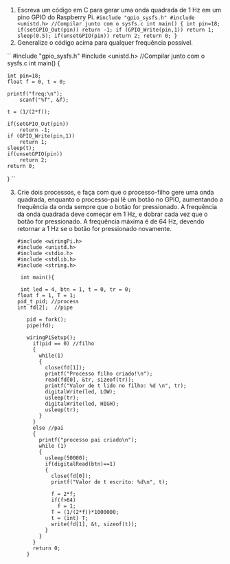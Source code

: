 1. Escreva um código em C para gerar uma onda quadrada de 1 Hz em um pino GPIO do Raspberry Pi.
``
#include "gpio_sysfs.h"
#include <unistd.h>
	//Compilar junto com o sysfs.c
int main()
{
	int pin=18;
	if(setGPIO_Out(pin))
		return -1;
	if (GPIO_Write(pin,1))
		return 1;
	sleep(0.5);
	if(unsetGPIO(pin))
		return 2;
	return 0;
}    
``
2. Generalize o código acima para qualquer frequência possível.

``
#include "gpio_sysfs.h"
#include <unistd.h>
	//Compilar junto com o sysfs.c
int main()
{
	
	int pin=18;
	float f = 0, t = 0;
	
	printf("freq:\n");
        scanf("%f", &f);
        
	t = (1/(2*f));
	
	if(setGPIO_Out(pin))
		return -1;
	if (GPIO_Write(pin,1))
		return 1;
	sleep(t);
	if(unsetGPIO(pin))
		return 2;
	return 0;
}    `` 

3. Crie dois processos, e faça com que o processo-filho gere uma onda quadrada, enquanto o processo-pai lê um botão no GPIO, aumentando a frequência da onda sempre que o botão for pressionado. A frequência da onda quadrada deve começar em 1 Hz, e dobrar cada vez que o botão for pressionado. A frequência máxima é de 64 Hz, devendo retornar a 1 Hz se o botão for pressionado novamente.


       #include <wiringPi.h>
       #include <unistd.h>
       #include <stdio.h>
       #include <stdlib.h>
       #include <string.h>

        int main(){
	
        int led = 4, btn = 1, t = 0, tr = 0;
       float f = 1, T = 1;
       pid_t pid; //process
       int fd[2];  //pipe

          pid = fork(); 
          pipe(fd); 

          wiringPiSetup();
            if(pid == 0) //filho
            { 
              while(1)
              {
                close(fd[1]); 
                printf("Processo filho criado!\n");
                read(fd[0], &tr, sizeof(tr)); 
                printf("Valor de t lido no filho: %d \n", tr);
                digitalWrite(led, LOW);
                usleep(tr);
                digitalWrite(led, HIGH);
                usleep(tr);
              }
            }
            else //pai
            {
              printf("processo pai criado\n");
              while (1)
              {
                usleep(50000);
                if(digitalRead(btn)==1)
                {
                  close(fd[0]); 
                  printf("Valor de t escrito: %d\n", t);

                  f = 2*f;
                  if(f>64)
                    f = 1;
                  T = (1/(2*f))*1000000;
                  t = (int) T;
                  write(fd[1], &t, sizeof(t)); 
                }
              }
            }
            return 0;
          }










